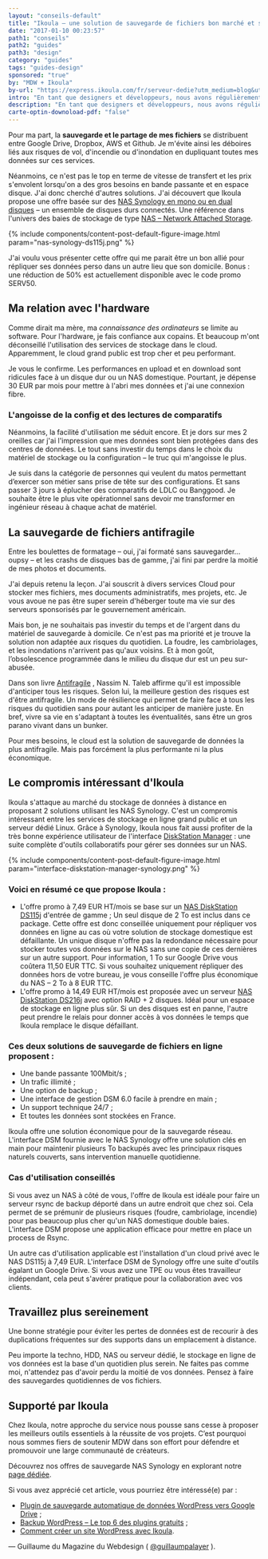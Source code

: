 ```yaml
---
layout: "conseils-default"
title: "Ikoula – une solution de sauvegarde de fichiers bon marché et sûre"
date: "2017-01-10 00:23:57"
path1: "conseils"
path2: "guides"
path3: "design"
category: "guides"
tags: "guides-design"
sponsored: "true"
by: "MDW + Ikoula"
by-url: "https://express.ikoula.com/fr/serveur-dedie?utm_medium=blog&utm_campaign=content&utm_source=magazineduwebdesign#synology"
intro: "En tant que designers et développeurs, nous avons régulièrement besoin de sauvegarder des fichiers. Mais choisir la solution de stockage la plus pertinente n'est pas évident. Surtout quand comme moi, on y connait rien en hardware, en serveur, etc. J'ai donc pris le problème à bras le corps pour trouver des solutions à mes besoins de **back up** et de **stockage de données**."
description: "En tant que designers et développeurs, nous avons régulièrement besoin de sauvegarder des fichiers. Mais choisir la solution de stockage la plus pertinente n'est pas évident. Surtout quand comme moi, on y connait rien en hardware, en serveur, etc"
carte-optin-downoload-pdf: "false"
---
```


Pour ma part, la **sauvegarde et le partage de mes fichiers** se distribuent entre Google Drive, Dropbox, AWS et Github. Je m'évite ainsi les déboires liés aux risques de vol, d'incendie ou d'inondation en dupliquant toutes mes données sur ces services.

Néanmoins, ce n'est pas le top en terme de vitesse de transfert et les prix s'envolent lorsqu'on a des gros besoins en bande passante et en espace disque. J'ai donc cherché d'autres solutions. J'ai découvert que Ikoula propose une offre basée sur des [NAS Synology en mono ou en dual disques](https://express.ikoula.com/fr/serveur-dedie?utm_medium=blog&utm_campaign=content&utm_source=magazineduwebdesign#synology) – un ensemble de disques durs connectés. Une référence dans l'univers des baies de stockage de type [NAS – Network Attached Storage](https://fr.wikipedia.org/wiki/Serveur_de_stockage_en_r%C3%A9seau).

{% include components/content-post-default-figure-image.html param="nas-synology-ds115j.png" %}

J'ai voulu vous présenter cette offre qui me parait être un bon allié pour répliquer ses données perso dans un autre lieu que son domicile. Bonus : une réduction de 50% est actuellement disponible avec le code promo SERV50.

## Ma relation avec l'hardware

Comme dirait ma mère, ma _connaissance des ordinateurs_ se limite au software. Pour l'hardware, je fais confiance aux copains. Et beaucoup m'ont déconseillé l'utilisation des services de stockage dans le cloud. Apparemment, le cloud grand public est trop cher et peu performant.

Je vous le confirme. Les performances en upload et en download sont ridicules face à un disque dur ou un NAS domestique. Pourtant, je dépense 30 EUR par mois pour mettre à l'abri mes données et j'ai une connexion fibre.

### L'angoisse de la config et des lectures de comparatifs

Néanmoins, la facilité d'utilisation me séduit encore. Et je dors sur mes 2 oreilles car j'ai l'impression que mes données sont bien protégées dans des centres de données. Le tout sans investir du temps dans le choix du matériel de stockage ou la configuration – le truc qui m'angoisse le plus.

Je suis dans la catégorie de personnes qui veulent du matos permettant d’exercer son métier sans prise de tête sur des configurations. Et sans passer 3 jours à éplucher des comparatifs de LDLC ou Banggood. Je souhaite être le plus vite opérationnel sans devoir me transformer en ingénieur réseau à chaque achat de matériel.

## La sauvegarde de fichiers antifragile

Entre les boulettes de formatage – oui, j'ai formaté sans sauvegarder... oupsy – et les crashs de disques bas de gamme, j'ai fini par perdre la moitié de mes photos et documents.

J'ai depuis retenu la leçon. J'ai souscrit à divers services Cloud pour stocker mes fichiers, mes documents administratifs, mes projets, etc. Je vous avoue ne pas être super serein d'héberger toute ma vie sur des serveurs sponsorisés par le gouvernement américain.

Mais bon, je ne souhaitais pas investir du temps et de l'argent dans du matériel de sauvegarde à domicile. Ce n'est pas ma priorité et je trouve la solution non adaptée aux risques du quotidien. La foudre, les cambriolages, et les inondations n'arrivent pas qu'aux voisins. Et à mon goût, l’obsolescence programmée dans le milieu du disque dur est un peu sur-abusée.

Dans son livre [Antifragile](https://www.amazon.fr/gp/product/2251444769/ref=as_li_tl?ie=UTF8&camp=1642&creative=6746&creativeASIN=2251444769&linkCode=as2&tag=mdw-21) , Nassim N. Taleb affirme qu'il est impossible d'anticiper tous les risques. Selon lui, la meilleure gestion des risques est d'être antifragile. Un mode de résilience qui permet de faire face à tous les risques du quotidien sans pour autant les anticiper de manière juste. En bref, vivre sa vie en s'adaptant à toutes les éventualités, sans être un gros parano vivant dans un bunker.

Pour mes besoins, le cloud est la solution de sauvegarde de données la plus antifragile. Mais pas forcément la plus performante ni la plus économique.

## Le compromis intéressant d'Ikoula

Ikoula s'attaque au marché du stockage de données à distance en proposant 2 solutions utilisant les NAS Synology. C'est un compromis intéressant entre les services de stockage en ligne grand public et un serveur dédié Linux. Grâce à Synology, Ikoula nous fait aussi profiter de la très bonne expérience utilisateur de l'interface [DiskStation Manager](https://www.synology.com/fr-fr/dsm/live_demo) : une suite complète d'outils collaboratifs pour gérer ses données sur un NAS.

{% include components/content-post-default-figure-image.html param="interface-diskstation-manager-synology.png" %}

### Voici en résumé ce que propose Ikoula :

- L'offre promo à 7,49 EUR HT/mois se base sur un [NAS DiskStation DS115j](https://www.synology.com/fr-fr/products/DS115j) d'entrée de gamme ; Un seul disque de 2 To est inclus dans ce package. Cette offre est donc conseillée uniquement pour répliquer vos données en ligne au cas où votre solution de stockage domestique est défaillante. Un unique disque n'offre pas la redondance nécessaire pour stocker toutes vos données sur le NAS sans une copie de ces dernières sur un autre support. Pour information, 1 To sur Google Drive vous coûtera 11,50 EUR TTC. Si vous souhaitez uniquement répliquer des données hors de votre bureau, je vous conseille l'offre plus économique du NAS – 2 To à 8 EUR TTC.
- L'offre promo à 14,49 EUR HT/mois est proposée avec un serveur [NAS DiskStation DS216j](https://www.synology.com/fr-fr/products/DS216j) avec option RAID + 2 disques. Idéal pour un espace de stockage en ligne plus sûr. Si un des disques est en panne, l'autre peut prendre le relais pour donner accès à vos données le temps que Ikoula remplace le disque défaillant.

### Ces deux solutions de sauvegarde de fichiers en ligne proposent :

- Une bande passante 100Mbit/s ;
- Un trafic illimité ;
- Une option de backup ;
- Une interface de gestion DSM 6.0 facile à prendre en main ;
- Un support technique 24/7 ;
- Et toutes les données sont stockées en France.

Ikoula offre une solution économique pour de la sauvegarde réseau. L'interface DSM fournie avec le NAS Synology offre une solution clés en main pour maintenir plusieurs To backupés avec les principaux risques naturels couverts, sans intervention manuelle quotidienne.

### Cas d'utilisation conseillés

Si vous avez un NAS à côté de vous, l'offre de Ikoula est idéale pour faire un serveur rsync de backup déporté dans un autre endroit que chez soi. Cela permet de se prémunir de plusieurs risques (foudre, cambriolage, incendie) pour pas beaucoup plus cher qu'un NAS domestique double baies. L'interface DSM propose une application efficace pour mettre en place un process de Rsync.

Un autre cas d'utilisation applicable est l'installation d'un cloud privé avec le NAS DS115j à 7,49 EUR. L'interface DSM de Synology offre une suite d'outils égalant un Google Drive. Si vous avez une TPE ou vous êtes travailleur indépendant, cela peut s'avérer pratique pour la collaboration avec vos clients.

## Travaillez plus sereinement

Une bonne stratégie pour éviter les pertes de données est de recourir à des duplications fréquentes sur des supports dans un emplacement à distance.

Peu importe la techno, HDD, NAS ou serveur dédié, le stockage en ligne de vos données est la base d'un quotidien plus serein. Ne faites pas comme moi, n'attendez pas d'avoir perdu la moitié de vos données. Pensez à faire des sauvegardes quotidiennes de vos fichiers.

## Supporté par Ikoula

Chez Ikoula, notre approche du service nous pousse sans cesse à proposer les meilleurs outils essentiels à la réussite de vos projets. C’est pourquoi nous sommes fiers de soutenir MDW dans son effort pour défendre et promouvoir une large communauté de créateurs.

Découvrez nos offres de sauvegarde NAS Synology en explorant notre [page dédiée](https://express.ikoula.com/fr/serveur-dedie?utm_medium=blog&utm_campaign=content&utm_source=magazineduwebdesign#synology).

Si vous avez apprécié cet article, vous pourriez être intéressé(e) par :

-  [Plugin de sauvegarde automatique de données WordPress vers Google Drive](http://www.magazineduwebdesign.com/sauvegarde-automatique-wordpress-google-drive/) ;
-  [Backup WordPress – Le top 6 des plugins gratuits](http://www.magazineduwebdesign.com/backup-wordpress-plugin-gratuit/) ;
-  [Comment créer un site WordPress avec Ikoula](http://www.magazineduwebdesign.com/conseils/guides/comment-creer-un-site-wordpress-avec-ikoula/).

— Guillaume du Magazine du Webdesign ( [@guillaumpalayer](https://twitter.com/guillaumpalayer) ).
